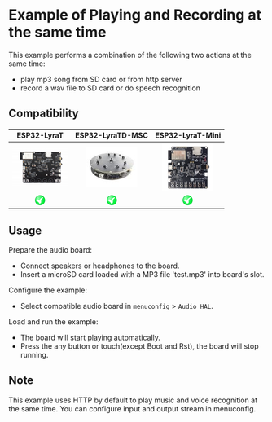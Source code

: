 # Example of Playing and Recording at the same time

This example performs a combination of the following two actions at the same time:

- play mp3 song from SD card or from http server
- record a wav file to SD card or do speech recognition

## Compatibility

| ESP32-LyraT | ESP32-LyraTD-MSC | ESP32-LyraT-Mini |
|:-----------:|:----------------:|:----------------:|
| [![alt text](../../../docs/_static/esp32-lyrat-v4.3-side-small.jpg "ESP32-LyraT")](https://docs.espressif.com/projects/esp-adf/en/latest/get-started/get-started-esp32-lyrat.html) | [![alt text](../../../docs/_static/esp32-lyratd-msc-v2.2-small.jpg "ESP32-LyraTD-MSC")](https://docs.espressif.com/projects/esp-adf/en/latest/get-started/get-started-esp32-lyratd-msc.html) |[![alt text](../../../docs/_static/esp32-lyrat-mini-v1.2-small.jpg "ESP32-LyraT-Mini")](https://docs.espressif.com/projects/esp-adf/en/latest/get-started/get-started-esp32-lyrat-mini.html) |
| ![alt text](../../../docs/_static/yes-button.png "Compatible") | ![alt text](../../../docs/_static/yes-button.png "Compatible") |![alt text](../../../docs/_static/yes-button.png "Compatible") |

## Usage

Prepare the audio board:

- Connect speakers or headphones to the board.
- Insert a microSD card loaded with a MP3 file 'test.mp3' into board's slot.

Configure the example:

- Select compatible audio board in `menuconfig` > `Audio HAL`.

Load and run the example:

- The board will start playing automatically.
- Press the any button or touch(except Boot and Rst), the board will stop running.

## Note

This example uses HTTP by default to play music and voice recognition at the same time.
You can configure input and output stream in menuconfig.
